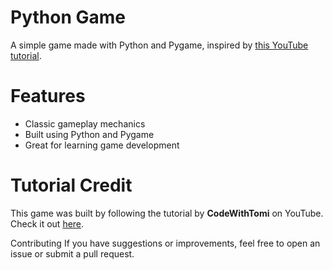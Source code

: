 #  Python Game  

A simple game made with Python and Pygame, inspired by [this YouTube tutorial](https://www.youtube.com/watch?v=8OMghdHP-zs).  

# Features  
- Classic gameplay mechanics  
- Built using Python and Pygame  
- Great for learning game development  

#  Tutorial Credit  
This game was built by following the tutorial by **CodeWithTomi** on YouTube. Check it out [here](https://www.youtube.com/watch?v=8OMghdHP-zs).  

 Contributing
If you have suggestions or improvements, feel free to open an issue or submit a pull request.

